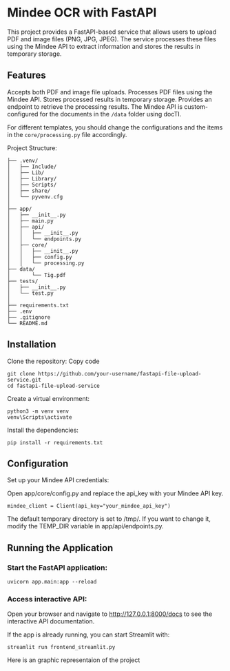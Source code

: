 # Mindee OCR with FastAPI
This project provides a FastAPI-based service that allows users to upload PDF and image files (PNG, JPG, JPEG). The service processes these files using the Mindee API to extract information and stores the results in temporary storage.

## Features
Accepts both PDF and image file uploads.
Processes PDF files using the Mindee API.
Stores processed results in temporary storage.
Provides an endpoint to retrieve the processing results.
The Mindee API is custom-configured for the documents in the ```/data``` folder using docTI. 

For different templates, you should change the configurations and the items in the ```core/processing.py``` file accordingly.

Project Structure:

``` 
├── .venv/
│   ├── Include/
│   ├── Lib/
│   ├── Library/
│   ├── Scripts/
│   ├── share/
│   └── pyvenv.cfg
│
├── app/
│   ├── __init__.py
│   ├── main.py
│   ├── api/
│   │   ├── __init__.py
│   │   └── endpoints.py
│   ├── core/
│   │   ├── __init__.py
│   │   ├── config.py
│   │   └── processing.py
├── data/
│       └── Tig.pdf
├── tests/
│   ├── __init__.py
│   └── test.py
│
├── requirements.txt
├── .env
├── .gitignore
└── README.md
```

## Installation
Clone the repository:
Copy code
```
git clone https://github.com/your-username/fastapi-file-upload-service.git
cd fastapi-file-upload-service
```
Create a virtual environment:
```
python3 -m venv venv
venv\Scripts\activate
```
Install the dependencies:
```
pip install -r requirements.txt
```
## Configuration
Set up your Mindee API credentials:

Open app/core/config.py and replace the api_key with your Mindee API key.
```
mindee_client = Client(api_key="your_mindee_api_key")
```


The default temporary directory is set to /tmp/. If you want to change it, modify the TEMP_DIR variable in app/api/endpoints.py.

## Running the Application

### Start the FastAPI application:

```uvicorn app.main:app --reload```

### Access interactive API:
Open your browser and navigate to http://127.0.0.1:8000/docs to see the interactive API documentation.

If the app is already running, you can start Streamlit with:

```streamlit run frontend_streamlit.py```

Here is an graphic representaion of the project 